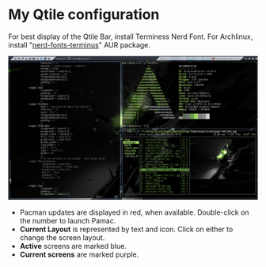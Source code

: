 # My Qtile configuration 
For best display of the Qtile Bar, install Terminess Nerd Font. For Archlinux, install "[nerd-fonts-terminus](https://aur.archlinux.org/packages/nerd-fonts-terminus/)" AUR package.


![qtile_scrot](.scrots/qtile.png)

* Pacman updates are displayed in red, when available. Double-click on the number to launch Pamac.
* **Current Layout** is represented by text and icon. Click on either to change the screen layout.
* **Active** screens are marked blue.
* **Current screens** are marked purple.



